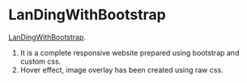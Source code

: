 # LanDingWithBootstrap

[LanDingWithBootstrap](https://hungry-hopper-f83527.netlify.app/).

1. It is a complete responsive website prepared using bootstrap and custom css.
2. Hover effect, image overlay has been created using raw css.
